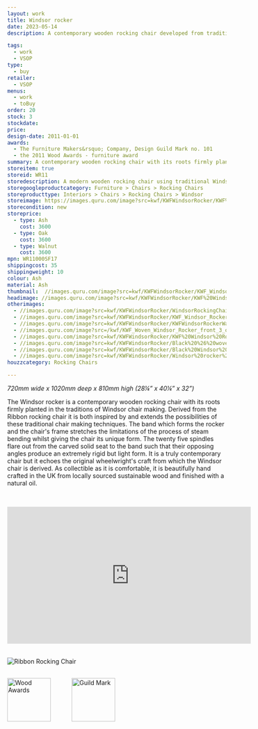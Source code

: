 ```yaml
---
layout: work
title: Windsor rocker
date: 2023-05-14
description: A contemporary wooden rocking chair developed from traditional Windsor chair making. Made in the UK from local sustainable wood finished with natural oil. Wood Awards winner.

tags:
  - work
  - VSOP
type:
  - buy
retailer:
  - VSOP
menus:
  - work
  - toBuy
order: 20
stock: 3
stockdate:
price:
design-date: 2011-01-01
awards:
  - The Furniture Makers&rsquo; Company, Design Guild Mark no. 101
  - the 2011 Wood Awards - furniture award
summary: A contemporary wooden rocking chair with its roots firmly planted in the traditions of Windsor chair making.
storeitem: true
storeid: WR11
storedescription: A modern wooden rocking chair using traditional Windsor chairmaking techniques.
storegoogleproductcategory: Furniture > Chairs > Rocking Chairs
storeproducttype: Interiors > Chairs > Rocking Chairs > Windsor
storeimage: https://images.quru.com/image?src=kwf/KWFWindsorRocker/KWF%20Windsor%20Rocker%20quarter%20view.jpg
storecondition: new
storeprice:
  - type: Ash
    cost: 3600
  - type: Oak
    cost: 3600
  - type: Walnut
    cost: 3600
mpn: WR11000SF17
shippingcost: 35
shippingweight: 10
colour: Ash
material: Ash
thumbnail:  //images.quru.com/image?src=kwf/KWFWindsorRocker/KWF_Windsor_Rocker_side_view_cut.jpg&width=175&height=175&fill=%23ffffff
headimage: //images.quru.com/image?src=kwf/KWFWindsorRocker/KWF%20Windsor%20Rocker%20quarter%20view.jpg
otherimages:
  - //images.quru.com/image?src=kwf/KWFWindsorRocker/WindsorRockingChair098.jpg&top=0.1&fill=auto&strip=0
  - //images.quru.com/image?src=kwf/KWFWindsorRocker/KWF_Windsor_Rocker_side_view_cut.jpg&fill=%23ffffff
  - //images.quru.com/image?src=kwf/KWFWindsorRocker/KWFWindsorRockerWalnutCut.jpg
  - //images.quru.com/image?src=/kwf/KWF_Woven_Windsor_Rocker_front_3_quarters_4724.JPG&right=0.98438&left=0.0375
  - //images.quru.com/image?src=kwf/KWFWindsorRocker/KWF%20Windsor%20Rocker%20front%20with%20sheepskin.jpg&right=0.91875&left=0.11563
  - //images.quru.com/image?src=kwf/KWFWindsorRocker/Black%20%26%20woven%20windsors.jpg&bottom=0.94688&top=0.11563&icc=srgb&strip=0
  - //images.quru.com/image?src=kwf/KWFWindsorRocker/Black%20Windsor%20rocker.jpg&bottom=0.95&top=0.07187&icc=srgb&strip=0
  - //images.quru.com/image?src=kwf/KWFWindsorRocker/Windsor%20rocker%20and%20stool%20in%20Heals.JPG&angle=90&top=0.30312&left=0.07083
houzzcategory: Rocking Chairs

---
```

_720mm wide x 1020mm deep x 810mm high (28&frac14;” x 40&frac14;” x 32”)_

The Windsor rocker is a contemporary wooden rocking chair with its roots firmly planted in the traditions of Windsor chair making. Derived from the Ribbon rocking chair it is both inspired by and extends the possibilities of these traditional chair making techniques. The band which forms the rocker and the chair's frame stretches the limitations of the process of steam bending whilst giving the chair its unique form. The twenty five spindles flare out from the carved solid seat to the band such that their opposing angles produce an extremely rigid but light form. It is a truly contemporary chair but it echoes the original wheelwright's craft from which the Windsor chair is derived. As collectible as it is comfortable, it is beautifully hand crafted in the UK from locally sourced sustainable wood and finished with a natural oil.

<iframe width="560" height="315" src="https://www.youtube.com/embed/sqwQ6wEk1g4" title="Windsor Rocker video" frameborder="0" allow="accelerometer; autoplay; clipboard-write; encrypted-media; gyroscope; picture-in-picture" allowfullscreen style="padding-top:2rem; padding-bottom:2rem;"></iframe>

<img class="post-title gallery_image" alt="Ribbon Rocking Chair" src="//images.quru.com/image?src=/kwf/GREAT/GREAT_Desn_Social_Post_Katie_Walker.pdf.d/page-00002.png&width=342" srcset="//images.quru.com/image?src=/kwf/GREAT/GREAT_Desn_Social_Post_Katie_Walker.pdf.d/page-00002.png&width=342 360w, //images.quru.com/image?src=/kwf/GREAT/GREAT_Desn_Social_Post_Katie_Walker.pdf.d/page-00002.png&width=770 800w,  //images.quru.com/image?src=/kwf/GREAT/GREAT_Desn_Social_Post_Katie_Walker.pdf.d/page-00002.png&width=1440 2x">

<img class="logo" alt="Wood Awards" src="//images.quru.com/image?src=kwf/Marketing/woodawards.jpg&height=100" height="100" style="padding-right: 3rem; padding-top: 1rem;"><img class="logo" alt="Guild Mark" src="//images.quru.com/image?src=kwf/WCFMGuildMark.jpg&height=100" height="100" style="padding-top: 1rem;">

